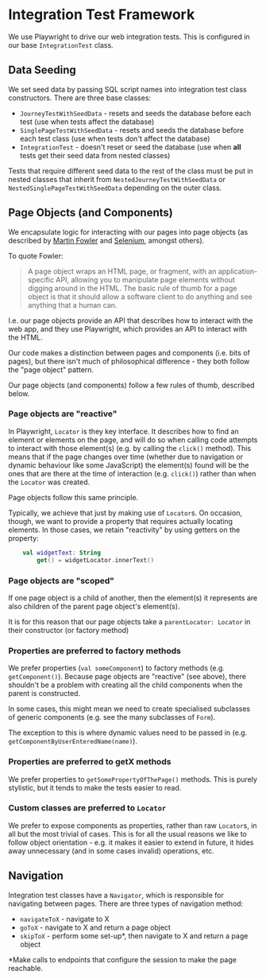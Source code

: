 # Integration Test Framework

We use Playwright to drive our web integration tests. This is configured in our base `IntegrationTest` class.

## Data Seeding

We set seed data by passing SQL script names into integration test class constructors. There are three base classes:

* `JourneyTestWithSeedData` - resets and seeds the database before each test (use when tests affect the database)
* `SinglePageTestWithSeedData` - resets and seeds the database before each test class (use when tests don't affect the database)
* `IntegrationTest` - doesn't reset or seed the database (use when **all** tests get their seed data from nested classes)

Tests that require different seed data to the rest of the class must be put in nested classes that inherit from 
`NestedJourneyTestWithSeedData` or `NestedSinglePageTestWithSeedData` depending on the outer class.

## Page Objects (and Components)

We encapsulate logic for interacting with our pages into page objects (as described by [Martin Fowler](https://martinfowler.com/bliki/PageObject.html) and
[Selenium](https://www.selenium.dev/documentation/test_practices/encouraged/page_object_models/), amongst others).

To quote Fowler:
> A page object wraps an HTML page, or fragment, with an application-specific API, allowing you to manipulate page
> elements without digging around in the HTML. The basic rule of thumb for a page object is that it should allow a
> software client to do anything and see anything that a human can.

I.e. our page objects provide an API that describes how to interact with the web app, and they use Playwright, which
provides an API to interact with the HTML.

Our code makes a distinction between pages and components (i.e. bits of pages), but there isn't much of philosophical
difference - they both follow the "page object" pattern.

Our page objects (and components) follow a few rules of thumb, described below.

### Page objects are "reactive"

In Playwright, `Locator` is they key interface. It describes how to find an element or elements on the page, and will
do so when calling code attempts to interact with those element(s) (e.g. by calling the `click()` method). This means
that if the page changes over time (whether due to navigation or dynamic behaviour like some JavaScript) the element(s)
found will be the ones that are there at the time of interaction (e.g. `click()`) rather than when the `Locator` was
created.

Page objects follow this same principle.

Typically, we achieve that just by making use of `Locator`s. On occasion, though, we want to provide a property that
requires actually locating elements. In those cases, we retain "reactivity" by using getters on the property:

```kotlin
    val widgetText: String
        get() = widgetLocator.innerText()
```

### Page objects are "scoped"

If one page object is a child of another, then the element(s) it represents are also children of the parent page
object's element(s).

It is for this reason that our page objects take a `parentLocator: Locator` in their constructor (or factory method)

### Properties are preferred to factory methods

We prefer properties (`val someComponent`) to factory methods (e.g. `getComponent()`). Because page
objects are "reactive" (see above), there shouldn't be a problem with creating all the child components when the
parent is constructed.

In some cases, this might mean we need to create specialised subclasses of generic components (e.g. see the many
subclasses of `Form`).

The exception to this is where dynamic values need to be passed in (e.g. `getComponentByUserEnteredName(name)`).

### Properties are preferred to getX methods

We prefer properties to `getSomePropertyOfThePage()` methods. This is purely stylistic, but it tends to make the tests
easier to read.

### Custom classes are preferred to `Locator`

We prefer to expose components as properties, rather than raw `Locator`s, in all but the most trivial of cases. This is
for all the usual reasons we like to follow object orientation - e.g. it makes it easier to extend in future, it hides
away unnecessary (and in some cases invalid) operations, etc.

## Navigation

Integration test classes have a `Navigator`, which is responsible for navigating between pages. There are three types of
navigation method:

* `navigateToX` - navigate to X
* `goToX` - navigate to X and return a page object
* `skipToX` - perform some set-up*, then navigate to X and return a page object

*Make calls to endpoints that configure the session to make the page reachable.
